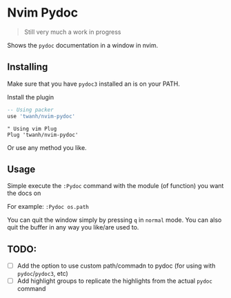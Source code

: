# Nvim Pydoc

> Still very much a work in progress 

Shows the `pydoc` documentation in a window in nvim.

## Installing

Make sure that you have `pydoc3` installed an is on your PATH. 

Install the plugin

```lua
-- Using packer
use 'twanh/nvim-pydoc'
```
```vim
" Using vim Plug
Plug 'twanh/nvim-pydoc'
```

Or use any method you like.

## Usage

Simple execute the `:Pydoc` command with the module (of function) you want the docs on

For example: `:Pydoc os.path` 

You can quit the window simply by pressing `q` in `normal` mode. You can also quit the buffer in any way you like/are used to.

## TODO:

- [ ] Add the option to use custom path/commadn to pydoc (for using with `pydoc`/`pydoc3`, etc)
- [ ] Add highlight groups to replicate the highlights from the actual `pydoc` command
